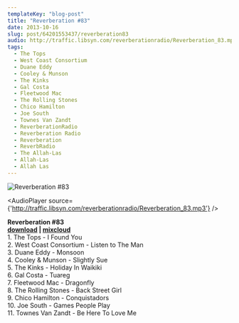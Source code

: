 ```yaml
---
templateKey: "blog-post"
title: "Reverberation #83"
date: 2013-10-16
slug: post/64201553437/reverberation83
audio: http://traffic.libsyn.com/reverberationradio/Reverberation_83.mp3
tags:
  - The Tops
  - West Coast Consortium
  - Duane Eddy
  - Cooley & Munson
  - The Kinks
  - Gal Costa
  - Fleetwood Mac
  - The Rolling Stones
  - Chico Hamilton
  - Joe South
  - Townes Van Zandt
  - ReverberationRadio
  - Reverberation Radio
  - Reverberation
  - ReverbRadio
  - The Allah-Las
  - Allah-Las
  - Allah Las
---
```


![Reverberation #83](../images/0c6994e61e66014ae0504065019b6b227960e6b541a831243a0c01358eca02ac.jpg)

<AudioPlayer source={'http://traffic.libsyn.com/reverberationradio/Reverberation_83.mp3'} />

<p><strong>Reverberation #83<br /><a href="http://traffic.libsyn.com/reverberationradio/Reverberation_83.mp3" title="download">download</a> | <a href="http://i.mixcloud.com/CEKV32" title="mixcloud">mixcloud</a><br /></strong>1. The Tops - I Found You<br />2. West Coast Consortium - Listen to The Man<br />3. Duane Eddy - Monsoon<br />4. Cooley &amp; Munson - Slightly Sue<br />5. The Kinks - Holiday In Waikiki<br />6. Gal Costa - Tuareg<br />7. Fleetwood Mac - Dragonfly<br />8. The Rolling Stones - Back Street Girl<br />9. Chico Hamilton - Conquistadors<br />10. Joe South - Games People Play<br />11. Townes Van Zandt - Be Here To Love Me</p>
